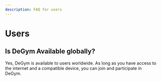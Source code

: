 ```yaml
---
description: FAQ for users
---
```


# Users

## **Is DeGym Available globally?**

Yes, DeGym is available to users worldwide. As long as you have access to the internet and a compatible device, you can join and participate in DeGym.
